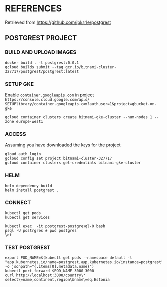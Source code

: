 # REFERENCES

Retrieved from https://github.com/jbkarle/postgrest

## POSTGREST PROJECT


### BUILD AND UPLOAD IMAGES

```
docker build . -t postgrest:0.0.1
gcloud builds submit --tag gcr.io/bitnami-cluster-327717/postgrest/postgrest:latest
```

### SETUP GKE 

Enable `container.googleapis.com` in project `https://console.cloud.google.com/apis/ SETUPlibrary/container.googleapis.com?authuser=1&project=gbucket-on-gke`

```
gcloud container clusters create bitnami-gke-cluster --num-nodes 1 --zone europe-west1
```

### ACCESS

Assuming you have downloaded the keys for the project

```
gloud auth login
gcloud config set project bitnami-cluster-327717
gcloud container clusters get-credentials bitnami-gke-cluster

```


### HELM

```
helm dependency build
helm install postgrest . 
```

### CONNECT

```
kubectl get pods
kubectl get services
```

```
kubectl exec  -it postgrest-postgresql-0 bash
psql -U postrgres # pwd postgres
\dt
```

### TEST POSTGREST

```
export POD_NAME=$(kubectl get pods --namespace default -l "app.kubernetes.io/name=postgrest,app.kubernetes.io/instance=postgrest" -o jsonpath="{.items[0].metadata.name}")
kubectl port-forward $POD_NAME 3000:3000
curl http://localhost:3000/country\?select\=name,continent,region\&name\=eq.Estonia

```
